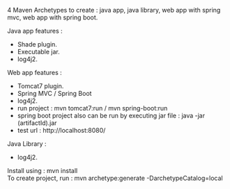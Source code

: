 4 Maven Archetypes to create : java app, java library, web app with spring mvc, web app with spring boot.

Java app features :
- Shade plugin.
- Executable jar.
- log4j2.

Web app features :
- Tomcat7 plugin.
- Spring MVC / Spring Boot
- log4j2.
- run project : mvn tomcat7:run / mvn spring-boot:run
- spring boot project also can be run by executing jar file : java -jar (artifactId).jar
- test url : http://localhost:8080/

Java Library :
- log4j2.

Install using : mvn install<br/>
To create project, run : mvn archetype:generate -DarchetypeCatalog=local

